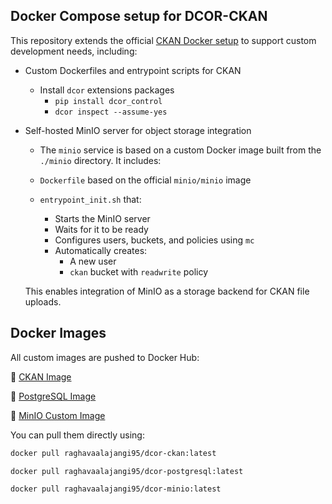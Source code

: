 ## Docker Compose setup for DCOR-CKAN

This repository extends the official [CKAN Docker setup](https://github.com/ckan/ckan-docker) to support custom development needs, including:

- Custom Dockerfiles and entrypoint scripts for CKAN
   - Install `dcor` extensions packages
      - `pip install dcor_control`
      - `dcor inspect --assume-yes`
- Self-hosted MinIO server for object storage integration  
   - The `minio` service is based on a custom Docker image built from the `./minio` directory. It includes:

   - `Dockerfile` based on the official `minio/minio` image
   - `entrypoint_init.sh` that:
      - Starts the MinIO server
      - Waits for it to be ready
      - Configures users, buckets, and policies using `mc`
      - Automatically creates:
        - A new user
        - `ckan` bucket with `readwrite` policy

    This enables integration of MinIO as a storage backend for CKAN file uploads.


## Docker Images
All custom images are pushed to Docker Hub:

🔗 [CKAN Image](https://hub.docker.com/repository/docker/mpzpm/dcor-ckan/tags)

🔗 [PostgreSQL Image](https://hub.docker.com/repository/docker/mpzpm/dcor-postgresql/tags)

🔗 [MinIO Custom Image](https://hub.docker.com/repository/docker/mpzpm/dcor-minio/tags)

You can pull them directly using:

```bash
docker pull raghavaalajangi95/dcor-ckan:latest

docker pull raghavaalajangi95/dcor-postgresql:latest

docker pull raghavaalajangi95/dcor-minio:latest
```



